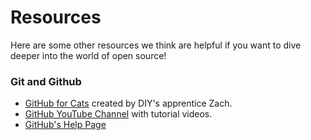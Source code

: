 # Resources
Here are some other resources we think are helpful if you want to dive deeper into the world of open source!

### Git and Github

* [GitHub for Cats](https://github.com/remixz/github-for-cats) created by DIY's apprentice Zach.
* [GitHub YouTube Channel](http://www.youtube.com/user/github) with tutorial videos.
*	[GitHub's Help Page](https://help.github.com/)
